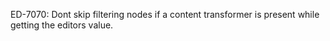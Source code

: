 ED-7070: Dont skip filtering nodes if a content transformer is present while getting the editors value.